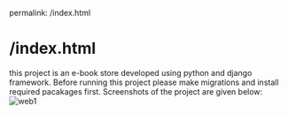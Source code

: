 permalink: /index.html
# /index.html
this project is an e-book store developed using python and django framework.
Before running this project please make migrations and install required pacakages first.
Screenshots of the project are given below:
![web1](https://user-images.githubusercontent.com/66542933/177370149-3cb6103f-009f-4a77-a8b1-36cc9122a823.png)

